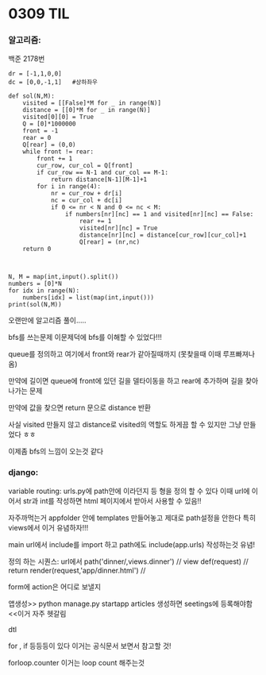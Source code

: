 # 0309 TIL

### 알고리즘:

백준 2178번

```
dr = [-1,1,0,0]
dc = [0,0,-1,1]   #상하좌우

def sol(N,M):
    visited = [[False]*M for _ in range(N)]
    distance = [[0]*M for _ in range(N)]
    visited[0][0] = True
    Q = [0]*1000000
    front = -1
    rear = 0
    Q[rear] = (0,0)
    while front != rear:
        front += 1
        cur_row, cur_col = Q[front]
        if cur_row == N-1 and cur_col == M-1:
            return distance[N-1][M-1]+1
        for i in range(4):
            nr = cur_row + dr[i]
            nc = cur_col + dc[i]
            if 0 <= nr < N and 0 <= nc < M:
                if numbers[nr][nc] == 1 and visited[nr][nc] == False:
                    rear += 1
                    visited[nr][nc] = True
                    distance[nr][nc] = distance[cur_row][cur_col]+1
                    Q[rear] = (nr,nc)
    return 0



N, M = map(int,input().split())
numbers = [0]*N
for idx in range(N):
    numbers[idx] = list(map(int,input()))
print(sol(N,M))
```

오랜만에 알고리즘 풀이.....

bfs를 쓰는문제 이문제덕에 bfs를 이해할 수 있었다!!!

queue를 정의하고 여기에서 front와 rear가 같아질때까지 (못찾을때 이때 루프빠져나옴)

만약에 길이면 queue에 front에 있던 길을 델타이동을 하고 rear에 추가하며 길을 찾아 나가는 문제

만약에 값을 찾으면 return 문으로 distance 반환

사실 visited 만들지 않고 distance로 visited의 역할도 하게끔 할 수 있지만 그냥 만들었다 ㅎㅎ

이제좀 bfs의 느낌이 오는것 같다



### django:

variable routing: urls.py에 path안에 <str>이라던지 <int>등 형을 정의 할 수 있다 이때 url에 이어서 str과 int를 작성하면 html 페이지에서 받아서 사용할 수 있음!!

자주까먹는거 appfolder 안에 templates 만들어놓고 제대로 path설정을 안한다 특히 views에서 이거 유념하자!!!

main url에서 include를 import 하고 path에도 include(app.urls) 작성하는것 유념!

정의 하는 시퀀스: url에서 path('dinner/,views.dinner') // view def(request) // return render(request,'app/dinner.html') //

form에 action은 어디로 보낼지

앱생성>> python manage.py startapp articles
생성하면 seetings에 등록해야함 <<이거 자주 헷갈림

dtl

for , if 등등등이 있다 이거는 공식문서 보면서 참고할 것!

forloop.counter 이거는 loop count 해주는것